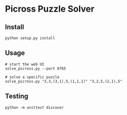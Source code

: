 # Picross Puzzle Solver

## Install
```
python setup.py install
```

## Usage
```
# start the web UI
solve_picross.py --port 8765

# solve a specific puzzle
solve_picross.py "3,3,(3,1),5,(1,1,1)" "3,2,5,(2,1),5"
```

## Testing
```
python -m unittest discover
```
